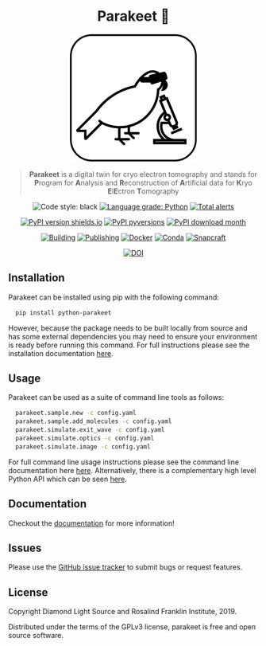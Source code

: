 <div align="center">

# Parakeet :parrot:

![Parakeet](docs/source/images/parakeet_small.png)

> **Parakeet** is a digital twin for cryo electron tomography and stands for **P**rogram for **A**nalysis and **R**econstruction of **A**rtificial data for **K**ryo **E**l**E**ctron **T**omography

![Code style: black](https://img.shields.io/badge/code%20style-black-000000.svg)
[![Language grade: Python](https://img.shields.io/lgtm/grade/python/g/rosalindfranklininstitute/amplus-digital-twin.svg?logo=lgtm&logoWidth=18)](https://lgtm.com/projects/g/rosalindfranklininstitute/amplus-digital-twin/context:python)
[![Total alerts](https://img.shields.io/lgtm/alerts/g/rosalindfranklininstitute/amplus-digital-twin.svg?logo=lgtm&logoWidth=18)](https://lgtm.com/projects/g/rosalindfranklininstitute/amplus-digital-twin/alerts/)

[![PyPI version shields.io](https://img.shields.io/pypi/v/python-parakeet.svg)](https://pypi.python.org/pypi/python-parakeet/)
[![PyPI pyversions](https://img.shields.io/pypi/pyversions/python-parakeet.svg)](https://pypi.python.org/pypi/python-parakeet/)
[![PyPI download month](https://img.shields.io/pypi/dm/python-parakeet.svg)](https://pypi.python.org/pypi/python-parakeet/)

[![Building](https://github.com/rosalindfranklininstitute/amplus-digital-twin/actions/workflows/python-package.yml/badge.svg)](https://github.com/rosalindfranklininstitute/amplus-digital-twin/actions/workflows/python-package.yml)
[![Publishing](https://github.com/rosalindfranklininstitute/amplus-digital-twin/actions/workflows/python-publish.yml/badge.svg)](https://github.com/rosalindfranklininstitute/amplus-digital-twin/actions/workflows/python-publish.yml)
[![Docker](https://github.com/rosalindfranklininstitute/amplus-digital-twin/actions/workflows/docker-publish.yml/badge.svg)](https://github.com/rosalindfranklininstitute/amplus-digital-twin/actions/workflows/docker-publish.yml)
[![Conda](https://github.com/rosalindfranklininstitute/amplus-digital-twin/actions/workflows/conda.yml/badge.svg)](https://github.com/rosalindfranklininstitute/amplus-digital-twin/actions/workflows/conda.yml)
[![Snapcraft](https://github.com/rosalindfranklininstitute/amplus-digital-twin/actions/workflows/snapcraft.yml/badge.svg)](https://github.com/rosalindfranklininstitute/amplus-digital-twin/actions/workflows/snapcraft.yml)

[![DOI](https://zenodo.org/badge/204956111.svg)](https://zenodo.org/badge/latestdoi/204956111)

</div>

## Installation

Parakeet can be installed using pip with the following command:

```sh
  pip install python-parakeet
```

However, because the package needs to be built locally from source and has some
external dependencies you may need to ensure your environment is ready before
running this command. For full instructions please see the installation
documentation
[here](https://rosalindfranklininstitute.github.io/amplus-digital-twin/installation.html).

## Usage

Parakeet can be used as a suite of command line tools as follows:

```sh
  parakeet.sample.new -c config.yaml
  parakeet.sample.add_molecules -c config.yaml
  parakeet.simulate.exit_wave -c config.yaml
  parakeet.simulate.optics -c config.yaml
  parakeet.simulate.image -c config.yaml
```

For full command line usage instructions please see the command line
documentation here
[here](https://rosalindfranklininstitute.github.io/amplus-digital-twin/usage.html).
Alternatively, there is a complementary high level Python API which can be seen
[here](https://rosalindfranklininstitute.github.io/amplus-digital-twin/api.html).

## Documentation

Checkout the [documentation](https://rosalindfranklininstitute.github.io/amplus-digital-twin/) for more information!

## Issues

Please use the [GitHub issue tracker](https://github.com/rosalindfranklininstitute/parakeet/issues) to submit bugs or request features.

## License

Copyright Diamond Light Source and Rosalind Franklin Institute, 2019.

Distributed under the terms of the GPLv3 license, parakeet is free and open source software.

